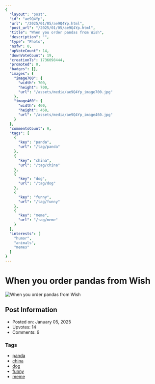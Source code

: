 ```yaml
---
{
  "layout": "post",
  "id": "ae9Q4Yp",
  "url": "/2025/01/05/ae9Q4Yp.html",
  "post_url": "/2025/01/05/ae9Q4Yp.html",
  "title": "When you order pandas from Wish",
  "description": "",
  "type": "Photo",
  "nsfw": 0,
  "upVoteCount": 14,
  "downVoteCount": 19,
  "creationTs": 1736098444,
  "promoted": 0,
  "badges": [],
  "images": {
    "image700": {
      "width": 700,
      "height": 700,
      "url": "/assets/media/ae9Q4Yp_image700.jpg"
    },
    "image460": {
      "width": 460,
      "height": 460,
      "url": "/assets/media/ae9Q4Yp_image460.jpg"
    }
  },
  "commentsCount": 9,
  "tags": [
    {
      "key": "panda",
      "url": "/tag/panda"
    },
    {
      "key": "china",
      "url": "/tag/china"
    },
    {
      "key": "dog",
      "url": "/tag/dog"
    },
    {
      "key": "funny",
      "url": "/tag/funny"
    },
    {
      "key": "meme",
      "url": "/tag/meme"
    }
  ],
  "interests": [
    "humor",
    "animals",
    "memes"
  ]
}
---
```


# When you order pandas from Wish

![When you order pandas from Wish](/assets/media/ae9Q4Yp_image700.jpg)

## Post Information

- Posted on: January 05, 2025
- Upvotes: 14
- Comments: 9

### Tags

- [panda](/tag/panda)
- [china](/tag/china)
- [dog](/tag/dog)
- [funny](/tag/funny)
- [meme](/tag/meme)
